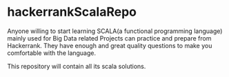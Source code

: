 # hackerrankScalaRepo
Anyone willing to start learning SCALA(a functional programming language) mainly used for Big Data related Projects can practice and prepare from Hackerrank.
They have enough and great quality questions to make you comfortable with the language.

This repository will contain all its scala solutions.
